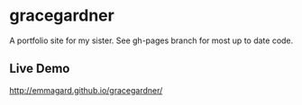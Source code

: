 # gracegardner

A portfolio site for my sister. See gh-pages branch for most up to date code.

## Live Demo

http://emmagard.github.io/gracegardner/
